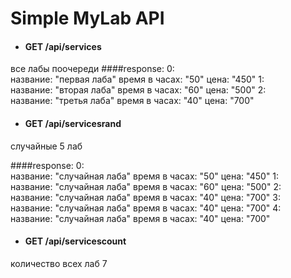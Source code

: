 # Simple MyLab API

- #### GET /api/services
все лабы поочереди
####response:
			0: 	
				название: "первая лаба"
				время в часах: "50"
				цена: "450"
			1: 	
				название: "вторая лаба"
				время в часах: "60"
				цена: "500"
			2: 	
				название: "третья лаба"
				время в часах: "40"
				цена: "700"

- #### GET /api/servicesrand
случайные 5 лаб

####response:
			0: 	
				название: "случайная лаба"
				время в часах: "50"
				цена: "450"
			1: 	
				название: "случайная лаба"
				время в часах: "60"
				цена: "500"
			2: 	
				название: "случайная лаба"
				время в часах: "40"
				цена: "700"
			3: 	
				название: "случайная лаба"
				время в часах: "40"
				цена: "700"
			4: 	
				название: "случайная лаба"
				время в часах: "40"
				цена: "700"
                
- #### GET /api/servicescount
количество всех лаб
			7